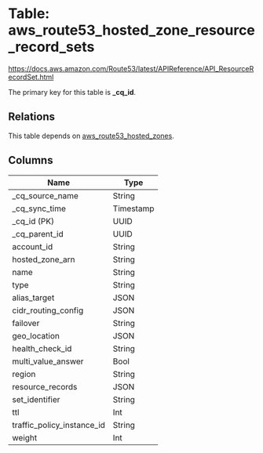 # Table: aws_route53_hosted_zone_resource_record_sets

https://docs.aws.amazon.com/Route53/latest/APIReference/API_ResourceRecordSet.html

The primary key for this table is **_cq_id**.

## Relations
This table depends on [aws_route53_hosted_zones](aws_route53_hosted_zones.md).

## Columns
| Name          | Type          |
| ------------- | ------------- |
|_cq_source_name|String|
|_cq_sync_time|Timestamp|
|_cq_id (PK)|UUID|
|_cq_parent_id|UUID|
|account_id|String|
|hosted_zone_arn|String|
|name|String|
|type|String|
|alias_target|JSON|
|cidr_routing_config|JSON|
|failover|String|
|geo_location|JSON|
|health_check_id|String|
|multi_value_answer|Bool|
|region|String|
|resource_records|JSON|
|set_identifier|String|
|ttl|Int|
|traffic_policy_instance_id|String|
|weight|Int|